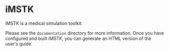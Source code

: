 iMSTK
======

iMSTK is a medical simulation toolkit.

Please see the `documentation` directory for more information.
Once you have configured and built iMSTK, you can generate
an HTML version of the user's guide.
